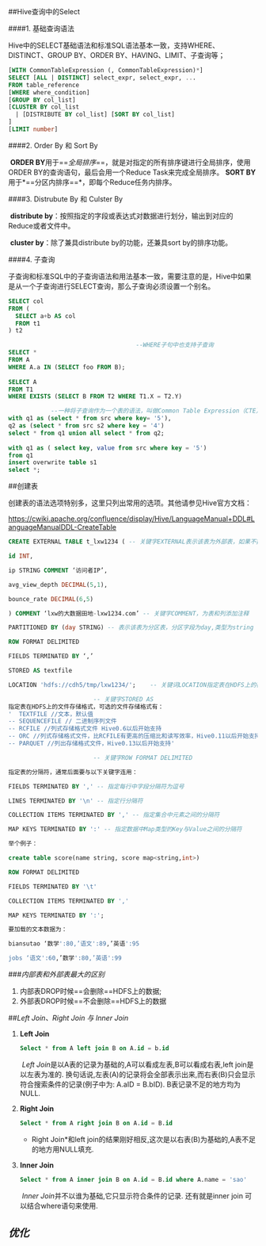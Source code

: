 ##Hive查询中的Select

####1. 基础查询语法

​	Hive中的SELECT基础语法和标准SQL语法基本一致，支持WHERE、DISTINCT、GROUP BY、ORDER BY、HAVING、LIMIT、子查询等；

```sql
[WITH CommonTableExpression (, CommonTableExpression)*]  
SELECT [ALL | DISTINCT] select_expr, select_expr, ...
FROM table_reference
[WHERE where_condition]
[GROUP BY col_list]
[CLUSTER BY col_list
  | [DISTRIBUTE BY col_list] [SORT BY col_list]
]
[LIMIT number]
```

####2. Order By 和 Sort By

​	**ORDER BY**用于==*全局排序*==，就是对指定的所有排序键进行全局排序，使用ORDER BY的查询语句，最后会用一个Reduce Task来完成全局排序。 **SORT BY**用于*==分区内排序==*，即每个Reduce任务内排序。

####3. Distrubute By 和 Culster By

​	**distribute by**：按照指定的字段或表达式对数据进行划分，输出到对应的Reduce或者文件中。 

​	**cluster by**：除了兼具distribute by的功能，还兼具sort by的排序功能。 

####4. 子查询

​	子查询和标准SQL中的子查询语法和用法基本一致，需要注意的是，Hive中如果是从一个子查询进行SELECT查询，那么子查询必须设置一个别名。

```sql
SELECT col
FROM (
  SELECT a+b AS col
  FROM t1
) t2
```

```sql
									--WHERE子句中也支持子查询
SELECT *
FROM A
WHERE A.a IN (SELECT foo FROM B);
 
SELECT A
FROM T1
WHERE EXISTS (SELECT B FROM T2 WHERE T1.X = T2.Y)
```

```sql
			--一种将子查询作为一个表的语法，叫做Common Table Expression（CTE）
with q1 as (select * from src where key= '5'),
q2 as (select * from src s2 where key = '4')
select * from q1 union all select * from q2;
 
with q1 as ( select key, value from src where key = '5')
from q1
insert overwrite table s1
select *;
```

##创建表

​	创建表的语法选项特别多，这里只列出常用的选项。其他请参见Hive官方文档：

<https://cwiki.apache.org/confluence/display/Hive/LanguageManual+DDL#LanguageManualDDL-CreateTable>

```sql
CREATE EXTERNAL TABLE t_lxw1234 ( -- 关键字EXTERNAL表示该表为外部表，如果不指定EXTERNAL关键字，则表示内部表

id INT,

ip STRING COMMENT ‘访问者IP’,

avg_view_depth DECIMAL(5,1),

bounce_rate DECIMAL(6,5)

) COMMENT ‘lxw的大数据田地-lxw1234.com’ -- 关键字COMMENT，为表和列添加注释

PARTITIONED BY (day STRING)	-- 表示该表为分区表，分区字段为day,类型为string

ROW FORMAT DELIMITED

FIELDS TERMINATED BY ‘,’

STORED AS textfile

LOCATION 'hdfs://cdh5/tmp/lxw1234/';	-- 关键词LOCATION指定表在HDFS上的存储位置。

						-- 关键字STORED AS
指定表在HDFS上的文件存储格式，可选的文件存储格式有：
'  TEXTFILE //文本，默认值
-- SEQUENCEFILE // 二进制序列文件
-- RCFILE //列式存储格式文件 Hive0.6以后开始支持
-- ORC //列式存储格式文件，比RCFILE有更高的压缩比和读写效率，Hive0.11以后开始支持
-- PARQUET //列出存储格式文件，Hive0.13以后开始支持'

						-- 关键字ROW FORMAT DELIMITED

指定表的分隔符，通常后面要与以下关键字连用：

FIELDS TERMINATED BY ',' -- 指定每行中字段分隔符为逗号

LINES TERMINATED BY '\n' -- 指定行分隔符

COLLECTION ITEMS TERMINATED BY ',' -- 指定集合中元素之间的分隔符

MAP KEYS TERMINATED BY ':' -- 指定数据中Map类型的Key与Value之间的分隔符

举个例子：

create table score(name string, score map<string,int>)

ROW FORMAT DELIMITED

FIELDS TERMINATED BY '\t'

COLLECTION ITEMS TERMINATED BY ','

MAP KEYS TERMINATED BY ':';

要加载的文本数据为：

biansutao ‘数学':80,’语文':89,’英语':95

jobs ‘语文':60,’数学':80,’英语':99
```

###*内部表和外部表最大的区别*

1. 内部表DROP时候==会删除==HDFS上的数据;
2. 外部表DROP时候==不会删除==HDFS上的数据

##*Left Join、Right Join 与 Inner Join*

1. **Left Join**

   ```sql
   Select * from A left join B on A.id = b.id
   ```

   ​	*Left Join*是以A表的记录为基础的,A可以看成左表,B可以看成右表,left join是以左表为准的. 换句话说,左表(A)的记录将会全部表示出来,而右表(B)只会显示符合搜索条件的记录(例子中为: A.aID = B.bID). B表记录不足的地方均为NULL.

2. **Right Join**

   ```sql
   Select * from A right join B on A.id = B.id
   ```

   * Right Join*和left join的结果刚好相反,这次是以右表(B)为基础的,A表不足的地方用NULL填充.

3. **Inner Join**

   ```sql
   Select * from A inner join B on A.id = B.id where A.name = 'sao'
   ```

   ​	*Inner Join*并不以谁为基础,它只显示符合条件的记录.  还有就是inner join 可以结合where语句来使用.

## *优化*





